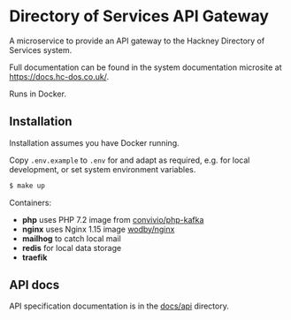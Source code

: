 # Directory of Services API Gateway

A microservice to provide an API gateway to the Hackney Directory of Services system.  

Full documentation can be found in the system documentation microsite at https://docs.hc-dos.co.uk/.

Runs in Docker.

## Installation

Installation assumes you have Docker running.

Copy `.env.example` to `.env` for and adapt as required, e.g. for local development, or set system environment variables. 

```bash
$ make up
```

Containers:

- **php** uses PHP 7.2 image from [convivio/php-kafka](https://hub.docker.com/r/convivio/php-kafka/)
- **nginx** uses Nginx 1.15 image [wodby/nginx](https://hub.docker.com/r/wodby/nginx/)
- **mailhog** to catch local mail
- **redis** for local data storage
- **traefik**


## API docs

API specification documentation is in the [docs/api](./docs/api) directory.
